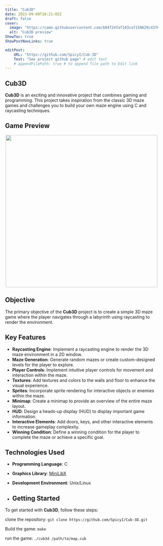 ```yaml
---
title: "Cub3D"
date: 2023-09-09T16:21:02Z
draft: false
cover:
  image: "https://camo.githubusercontent.com/b84f24faf103caf150629c4376769de01ba243976fdb59bf93264b03595253ee/68747470733a2f2f692e696d6775722e636f6d2f6d5254615567762e706e67"
  alt: "Cub3D preview"
ShowToc: true
ShowPostNavLinks: true

editPost:
    URL: "https://github.com/SpicyI/Cub-3D"
    Text: "See project github page" # edit text
    # appendFilePath: true # to append file path to Edit link
---
```


## Cub3D
**Cub3D** is an exciting and innovative project that combines gaming and programming. This project takes inspiration from the classic 3D maze games and challenges you to build your own maze engine using C and raycasting techniques.

## Game Preview
<div id="header" align="center">
  <img src="https://github.com/SpicyI/Cub-3D/blob/main/cub3D.gif" width="500"/>
</div>

## Objective

The primary objective of the **Cub3D** project is to create a simple 3D maze game where the player navigates through a labyrinth using raycasting to render the environment.

## Key Features

- **Raycasting Engine**: Implement a raycasting engine to render the 3D maze environment in a 2D window.
- **Maze Generation**: Generate random mazes or create custom-designed levels for the player to explore.
- **Player Controls**: Implement intuitive player controls for movement and interaction within the maze.
- **Textures**: Add textures and colors to the walls and floor to enhance the visual experience.
- **Sprites**: Incorporate sprite rendering for interactive objects or enemies within the maze.
- **Minimap**: Create a minimap to provide an overview of the entire maze layout.
- **HUD**: Design a heads-up display (HUD) to display important game information.
- **Interactive Elements**: Add doors, keys, and other interactive elements to increase gameplay complexity.
- **Winning Condition**: Define a winning condition for the player to complete the maze or achieve a specific goal.

## Technologies Used

- **Programming Language**: C
- **Graphics Library**: [MiniLibX](https://harm-smits.github.io/42docs/libs/minilibx/introduction.html)
- **Development Environment**: Unix/Linux

- ## Getting Started

To get started with **Cub3D**, follow these steps:

clone the repository:
```git clone https://github.com/SpicyI/Cub-3D.git```

Build the game:
````make````

run the game:
```./cub3d /path/to/map.cub ```
